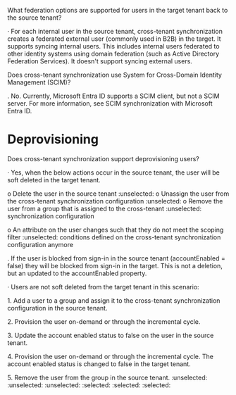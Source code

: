 <!-- PageHeader="Integration" -->

What federation options are supported for users in the target tenant back to the source tenant?

· For each internal user in the source tenant, cross-tenant synchronization creates a federated external user (commonly used in B2B) in the target. It supports syncing internal users. This includes internal users federated to other identity systems using domain federation (such as Active Directory Federation Services). It doesn't support syncing external users.

Does cross-tenant synchronization use System for Cross-Domain Identity Management (SCIM)?

. No. Currently, Microsoft Entra ID supports a SCIM client, but not a SCIM server. For more information, see SCIM synchronization with Microsoft Entra ID.


# Deprovisioning

Does cross-tenant synchronization support deprovisioning users?

· Yes, when the below actions occur in the source tenant, the user will be soft deleted in the target tenant.

o Delete the user in the source tenant
 :unselected:
o Unassign the user from the cross-tenant synchronization configuration
 :unselected:
o Remove the user from a group that is assigned to the cross-tenant :unselected: synchronization configuration

o An attribute on the user changes such that they do not meet the scoping filter :unselected: conditions defined on the cross-tenant synchronization configuration anymore

. If the user is blocked from sign-in in the source tenant (accountEnabled = false) they will be blocked from sign-in in the target. This is not a deletion, but an updated to the accountEnabled property.

· Users are not soft deleted from the target tenant in this scenario:

1\. Add a user to a group and assign it to the cross-tenant synchronization configuration in the source tenant.

2\. Provision the user on-demand or through the incremental cycle.

3\. Update the account enabled status to false on the user in the source tenant.

4\. Provision the user on-demand or through the incremental cycle. The account enabled status is changed to false in the target tenant.

5\. Remove the user from the group in the source tenant.
:unselected: :unselected: :unselected: :selected: :selected: :selected:
